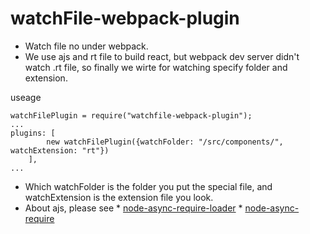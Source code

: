 # watchFile-webpack-plugin
 * Watch file no under webpack.
 * We use ajs and rt file to build react, but webpack dev server didn't watch .rt file, so finally we wirte for watching specify folder and extension.

useage
```
watchFilePlugin = require("watchfile-webpack-plugin");
...
plugins: [
        new watchFilePlugin({watchFolder: "/src/components/", watchExtension: "rt"})
    ],
...
```

 * Which watchFolder is the folder you put the special file, and watchExtension is the extension file you look.
 * About ajs, please see 
        * [node-async-require-loader](https://github.com/jaydenlin/node-async-require-loader)
        * [node-async-require](https://github.com/jaydenlin/node-async-require)
